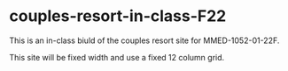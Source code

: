 # couples-resort-in-class-F22

 This is an in-class biuld of the couples resort site for MMED-1052-01-22F.
 
 This site will be fixed width and use a fixed 12 column grid.
